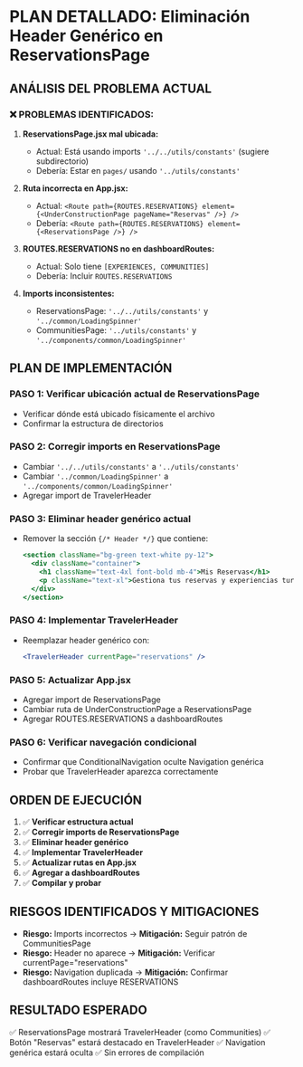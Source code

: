 # PLAN DETALLADO: Eliminación Header Genérico en ReservationsPage

## ANÁLISIS DEL PROBLEMA ACTUAL

### ❌ PROBLEMAS IDENTIFICADOS:

1. **ReservationsPage.jsx mal ubicada:**
   - Actual: Está usando imports `'../../utils/constants'` (sugiere subdirectorio)
   - Debería: Estar en `pages/` usando `'../utils/constants'`

2. **Ruta incorrecta en App.jsx:**
   - Actual: `<Route path={ROUTES.RESERVATIONS} element={<UnderConstructionPage pageName="Reservas" />} />`
   - Debería: `<Route path={ROUTES.RESERVATIONS} element={<ReservationsPage />} />`

3. **ROUTES.RESERVATIONS no en dashboardRoutes:**
   - Actual: Solo tiene `[EXPERIENCES, COMMUNITIES]`
   - Debería: Incluir `ROUTES.RESERVATIONS`

4. **Imports inconsistentes:**
   - ReservationsPage: `'../../utils/constants'` y `'../common/LoadingSpinner'`
   - CommunitiesPage: `'../utils/constants'` y `'../components/common/LoadingSpinner'`

## PLAN DE IMPLEMENTACIÓN

### PASO 1: Verificar ubicación actual de ReservationsPage
- Verificar dónde está ubicado físicamente el archivo
- Confirmar la estructura de directorios

### PASO 2: Corregir imports en ReservationsPage
- Cambiar `'../../utils/constants'` a `'../utils/constants'`
- Cambiar `'../common/LoadingSpinner'` a `'../components/common/LoadingSpinner'`
- Agregar import de TravelerHeader

### PASO 3: Eliminar header genérico actual
- Remover la sección `{/* Header */}` que contiene:
  ```jsx
  <section className="bg-green text-white py-12">
    <div className="container">
      <h1 className="text-4xl font-bold mb-4">Mis Reservas</h1>
      <p className="text-xl">Gestiona tus reservas y experiencias turísticas</p>
    </div>
  </section>
  ```

### PASO 4: Implementar TravelerHeader
- Reemplazar header genérico con:
  ```jsx
  <TravelerHeader currentPage="reservations" />
  ```

### PASO 5: Actualizar App.jsx
- Agregar import de ReservationsPage
- Cambiar ruta de UnderConstructionPage a ReservationsPage
- Agregar ROUTES.RESERVATIONS a dashboardRoutes

### PASO 6: Verificar navegación condicional
- Confirmar que ConditionalNavigation oculte Navigation genérica
- Probar que TravelerHeader aparezca correctamente

## ORDEN DE EJECUCIÓN

1. ✅ **Verificar estructura actual**
2. ✅ **Corregir imports de ReservationsPage**
3. ✅ **Eliminar header genérico**
4. ✅ **Implementar TravelerHeader**
5. ✅ **Actualizar rutas en App.jsx**
6. ✅ **Agregar a dashboardRoutes**
7. ✅ **Compilar y probar**

## RIESGOS IDENTIFICADOS Y MITIGACIONES

- **Riesgo:** Imports incorrectos → **Mitigación:** Seguir patrón de CommunitiesPage
- **Riesgo:** Header no aparece → **Mitigación:** Verificar currentPage="reservations"
- **Riesgo:** Navigation duplicada → **Mitigación:** Confirmar dashboardRoutes incluye RESERVATIONS

## RESULTADO ESPERADO

✅ ReservationsPage mostrará TravelerHeader (como Communities)
✅ Botón "Reservas" estará destacado en TravelerHeader
✅ Navigation genérica estará oculta
✅ Sin errores de compilación
